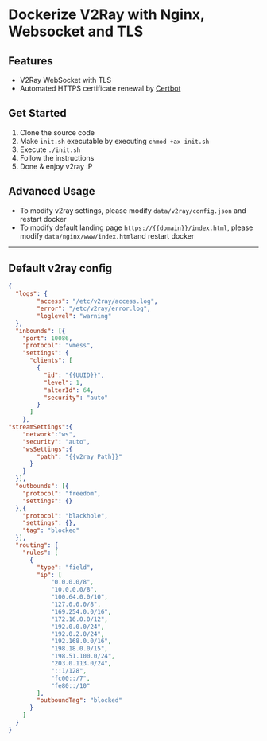 # Dockerize V2Ray with Nginx, Websocket and TLS

## Features
- V2Ray WebSocket with TLS
- Automated HTTPS certificate renewal by [Certbot](https://certbot.eff.org/)

## Get Started
1. Clone the source code
2. Make `init.sh` executable by executing `chmod +ax init.sh`
3. Execute `./init.sh`
4. Follow the instructions 
5. Done & enjoy v2ray :P

## Advanced Usage
- To modify v2ray settings, please modify `data/v2ray/config.json` and restart docker
- To modify default landing page `https://{{domain}}/index.html`, please modify `data/nginx/www/index.html`and restart docker

---

## Default v2ray config
``` json
{
  "logs": {
        "access": "/etc/v2ray/access.log",
        "error": "/etc/v2ray/error.log",
        "loglevel": "warning"
  },
  "inbounds": [{
    "port": 10086,
    "protocol": "vmess",
    "settings": {
      "clients": [
        {
          "id": "{{UUID}}",
          "level": 1,
          "alterId": 64,
          "security": "auto"
        }
      ]
    },
"streamSettings":{
    "network":"ws",
    "security": "auto",
    "wsSettings":{
        "path": "{{v2ray Path}}"
      }
    }
  }],
  "outbounds": [{
    "protocol": "freedom",
    "settings": {}
  },{
    "protocol": "blackhole",
    "settings": {},
    "tag": "blocked"
  }],
  "routing": {
    "rules": [
      {
        "type": "field",
        "ip": [
            "0.0.0.0/8",
            "10.0.0.0/8",
            "100.64.0.0/10",
            "127.0.0.0/8",
            "169.254.0.0/16",
            "172.16.0.0/12",
            "192.0.0.0/24",
            "192.0.2.0/24",
            "192.168.0.0/16",
            "198.18.0.0/15",
            "198.51.100.0/24",
            "203.0.113.0/24",
            "::1/128",
            "fc00::/7",
            "fe80::/10"
        ],
        "outboundTag": "blocked"
      }
    ]
  }
}

```